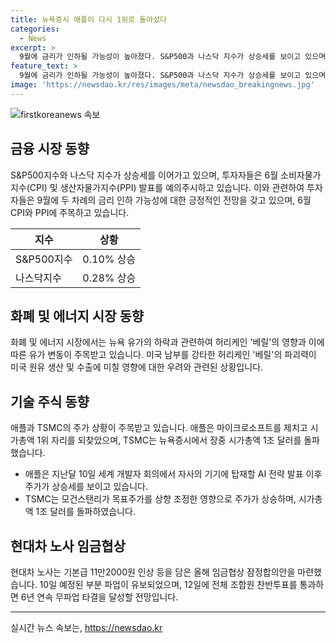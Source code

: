 ```yaml
---
title: 뉴욕증시 애플이 다시 1위로 돌아섰다
categories:
  - News
excerpt: >
  9월에 금리가 인하될 가능성이 높아졌다. S&P500과 나스닥 지수가 상승세를 보이고 있으며, 투자자들은 6월 CPI와 PPI를 주목하고 있다. 애플은 마이크로소프트를 제치고 시가총액 1위를 되찾았고, TSMC는 처음으로 장중 시총 1조 달러를 돌파했다. 현대차는 노사 임금협상 잠정합의안을 마련했으며, OECD는 올 하반기 경제가 완만하게 성장할 것으로 전망했다. 9월에 금리 인하 가능성은 76.8%로 평가되고 있다.
feature_text: >
  9월에 금리가 인하될 가능성이 높아졌다. S&P500과 나스닥 지수가 상승세를 보이고 있으며, 투자자들은 6월 CPI와 PPI를 주목하고 있다. 애플은 마이크로소프트를 제치고 시가총액 1위를 되찾았고, TSMC는 처음으로 장중 시총 1조 달러를 돌파했다. 현대차는 노사 임금협상 잠정합의안을 마련했으며, OECD는 올 하반기 경제가 완만하게 성장할 것으로 전망했다. 9월에 금리 인하 가능성은 76.8%로 평가되고 있다.
image: 'https://newsdao.kr/res/images/meta/newsdao_breakingnews.jpg'
---
```


<p><img src="https://newsdao.kr/res/images/meta/newsdao_breakingnews.jpg" alt="firstkoreanews 속보" /></p>

<h2 data-ke-size="size26">금융 시장 동향</h2>

<p data-ke-size="size16">S&P500지수와 나스닥 지수가 상승세를 이어가고 있으며, 투자자들은 6월 소비자물가지수(CPI) 및 생산자물가지수(PPI) 발표를 예의주시하고 있습니다. 이와 관련하여 투자자들은 9월에 두 차례의 금리 인하 가능성에 대한 긍정적인 전망을 갖고 있으며, 6월 CPI와 PPI에 주목하고 있습니다.</p>

<table>
  <thead>
    <tr>
      <th>지수</th>
      <th>상황</th>
    </tr>
  </thead>
  <tbody>
    <tr>
      <td>S&P500지수</td>
      <td>0.10% 상승</td>
    </tr>
    <tr>
      <td>나스닥지수</td>
      <td>0.28% 상승</td>
    </tr>
  </tbody>
</table>

<h2 data-ke-size="size26">화폐 및 에너지 시장 동향</h2>

<p data-ke-size="size16">화폐 및 에너지 시장에서는 뉴욕 유가의 하락과 관련하여 허리케인 '베릴'의 영향과 이에 따른 유가 변동이 주목받고 있습니다. 미국 남부를 강타한 허리케인 '베릴'의 파괴력이 미국 원유 생산 및 수출에 미칠 영향에 대한 우려와 관련된 상황입니다.</p>

<h2 data-ke-size="size26">기술 주식 동향</h2>

<p data-ke-size="size16">애플과 TSMC의 주가 상황이 주목받고 있습니다. 애플은 마이크로소프트를 제치고 시가총액 1위 자리를 되찾았으며, TSMC는 뉴욕증시에서 장중 시가총액 1조 달러를 돌파했습니다.</p>

<ul>
  <li>애플은 지난달 10일 세계 개발자 회의에서 자사의 기기에 탑재할 AI 전략 발표 이후 주가가 상승세를 보이고 있습니다.</li>
  <li>TSMC는 모건스탠리가 목표주가를 상향 조정한 영향으로 주가가 상승하며, 시가총액 1조 달러를 돌파하였습니다.</li>
</ul>

<h2 data-ke-size="size26">현대차 노사 임금협상</h2>

<p data-ke-size="size16">현대차 노사는 기본급 11만2000원 인상 등을 담은 올해 임금협상 잠정합의안을 마련했습니다. 10일 예정된 부분 파업이 유보되었으며, 12일에 전체 조합원 찬반투표를 통과하면 6년 연속 무파업 타결을 달성할 전망입니다.</p>

<hr>
실시간 뉴스 속보는, <a href="https://newsdao.kr" rel="dofollow">https://newsdao.kr</a>


